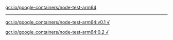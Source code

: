 [gcr.io/google-containers/node-test-arm64](https://hub.docker.com/r/sqeven/node-test-arm64/tags/) 

----
[gcr.io/google_containers/node-test-arm64:v0.1 √](https://hub.docker.com/r/sqeven/node-test-arm64/tags/)

[gcr.io/google_containers/node-test-arm64:0.2 √](https://hub.docker.com/r/sqeven/node-test-arm64/tags/)

